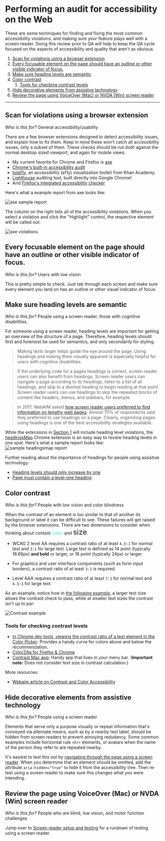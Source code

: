 # Performing an audit for accessibility on the Web

These are some techniques for finding and fixing the most common accessibility violations, and making sure your feature plays well with a screen reader. Doing this review prior to QA will help to keep the QA cycle focused on the aspects of accessibility and quality that aren't as obvious.

1. [Scan for violations using a browser extension](#scan-for-violations-using-a-browser-extension)
2. [Every focusable element on the page should have an outline or other visible indicator of focus.](#every-focusable-element-on-the-page-should-have-an-outline-or-other-visible-indicator-of-focus)
3. [Make sure heading levels are semantic](#make-sure-heading-levels-are-semantic)
4. [Color contrast](#color-contrast)
   1. [Tools for checking contrast levels](#tools-for-checking-contrast-levels)
5. [Hide decorative elements from assistive technology](#hide-decorative-elements-from-assistive-technology)
6. [Review the page using VoiceOver (Mac) or NVDA (Win) screen reader](#review-the-page-using-voiceover-mac-or-nvda-win-screen-reader)

---

## Scan for violations using a browser extension

*Who is this for?* General accessibility/usability

There are a few browser extensions designed to detect accessibility issues, and explain how to fix them. Keep in mind these won't catch all accessibility issues, only a subset of them. These checks should be run *both* against the normal desktop sized viewport, and again for mobile views.

- My current favorite for Chrome and Firefox is [axe](https://www.deque.com/axe/)
- [Chrome's built-in accessibility audit](https://developers.google.com/web/tools/chrome-devtools/accessibility/reference)
- [tota11y](https://khan.github.io/tota11y/), an accessibility (a11y) visualization toolkit from Khan Academy.
- [Lighthouse](https://developers.google.com/web/tools/lighthouse/) auditing tool, built directly into Google Chrome!
- And [Firefox's integrated accessibility checker](https://developer.mozilla.org/en-US/docs/Tools/Accessibility_inspector)

Here's what a example report from axe looks like:

![axe sample report](../images/axe-report-1.png)

The column on the right lists all of the accessibility violations. When you select a violation and click the "Highlight" control, the respective element will be called out:

![axe violations](../images/axe-report-violations.png)

## Every focusable element on the page should have an outline or other visible indicator of focus.

*Who is this for?* Users with low vision

This is pretty simple to check. Just tab through each screen and make sure every element you land on has an outline or other visual indicator of focus.

## Make sure heading levels are semantic

*Who is this for?* People using a screen reader, those with cognitive disabilities.

For someone using a screen reader, heading levels are important for getting an overview of the structure of a page. Therefore, heading levels should first and foremost be used for semantics, and only secondarily for styling.

> Making texts larger helps guide the eye around the page. Using headings and making them visually apparent is especially helpful for users with cognitive disabilities.

> If the underlying code for a pages headings is correct, screen reader users can also benefit from headings. Screen reader users can navigate a page according to its headings, listen to a list of all headings, and skip to a desired heading to begin reading at that point. Screen reader users can use headings to skip the repeated blocks of content like headers, menus, and sidebars, for example.

> In 2017, WebAIM asked [how screen reader users preferred to find information on lengthy web pages](https://webaim.org/projects/screenreadersurvey7/#finding). Almost 70% of respondents said they preferred to use headings on a page. Clearly, organizing pages using headings is one of the best accessibility strategies available.

While the extensions in [Section 1](https://github.com/basecamp/accessibility/blob/master/how-to-perform-an-accessibility-audit-web.md#1-scan-for-violations-using-a-browser-extension) will include heading level violations, the [headingsMap](https://chrome.google.com/webstore/detail/headingsmap/flbjommegcjonpdmenkdiocclhjacmbi?hl=en) Chrome extension is an easy way to review heading levels in one spot. Here's what a sample report looks like:
![sample headingsmap report](../images/headingsmap-report.png)

Further reading about the importance of headings for people using assistive technology:

- [Heading levels should only increase by one](https://dequeuniversity.com/rules/axe/3.2/heading-order)
- [Page must contain a level-one heading](https://dequeuniversity.com/rules/axe/3.2/page-has-heading-one)

## Color contrast

*Who is this for?* People with low vision and color blindness

When the contrast of an element is too similar to that of another its background or label it can be difficult to see. These failures will get raised by the browser extensions. There are two dimensions to consider when thinking about contast: <span style="color:cyan">color</span> and <span style="font-size:24px">size</span>.

- WCAG 2 level AA requires a contrast ratio of at least `4.5:1` for normal text and `3:1` for large text. Large text is defined as 14 point (typically 18.66px) **and bold** or larger, or 18 point (typically 24px) or larger

- For graphics and user interface components (such as form input borders), a contrast ratio of at least `3:1` is required.

- Level AAA requires a contrast ratio of at least `7:1` for normal text and `4.5:1` for large text.

As an example, notice how in [the following example](https://webaim.org/resources/contrastchecker/?fcolor=CC4400&bcolor=F2F2F2), a larger text size allows the contrast check to pass, while at smaller text sizes the contrast isn't up to par:

![Contrast example](../images/contrast-example.png)

### Tools for checking contrast levels

- [In Chrome dev tools, viewing the contrast ratio of a text element in the Color Picker](https://developers.google.com/web/tools/chrome-devtools/accessibility/reference#contrast): Provides a handy curve for colors above and below the recommendation.
- [ColorZilla for Firefox & Chrome](https://www.colorzilla.com)
- [Contrast Mac app](https://usecontrast.com): Handy app that lives in your menu bar. (**Important note:** Does not consider text size in contrast calculation.)

More resources:

- [Webaim article on Contrast and Color Accessibility](https://webaim.org/articles/contrast/)

## Hide decorative elements from assistive technology

*Who is this for?* People using a screen reader

Elements that serve only a purpose visually or repeat information that's conveyed via alternate means, such as by a nearby text label, should be hidden from screen readers to prevent annoying redudancy. Some common examples include horizontal rule `<hr>` elements, or avatars when the name of the person they refer to are repeated nearby.

It's easiest to test this out by [navigating through the page using a screen reader](https://github.com/basecamp/accessibility/blob/master/how-to-use-a-screen-reader.md). When you determine that an element should be omitted, add the attribute `aria-hidden="true"` to hide it from the accessibility tree. Then re-test using a screen reader to make sure this changes what you were intending.

## Review the page using VoiceOver (Mac) or NVDA (Win) screen reader

*Who is this for?* People who are blind, low vision, and motor function challenges

Jump over to [Screen reader setup and testing](../Section-2/Screen-reader-setup-and-testing.md) for a rundown of testing using a screen reader.
